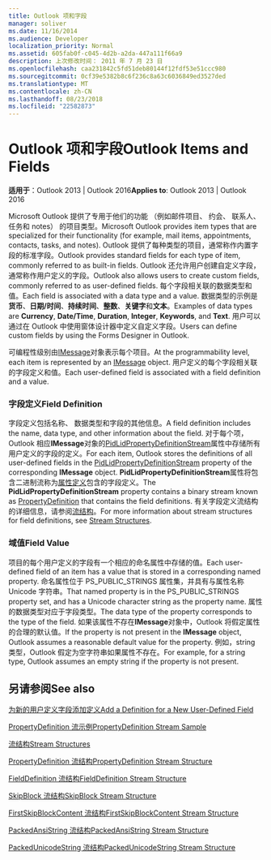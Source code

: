 ```yaml
---
title: Outlook 项和字段
manager: soliver
ms.date: 11/16/2014
ms.audience: Developer
localization_priority: Normal
ms.assetid: 605fab0f-c045-4d2b-a2da-447a111f66a9
description: 上次修改时间： 2011 年 7 月 23 日
ms.openlocfilehash: caa231842c5fd51deb80144f12fdf53e51ccc980
ms.sourcegitcommit: 0cf39e5382b8c6f236c8a63c6036849ed3527ded
ms.translationtype: MT
ms.contentlocale: zh-CN
ms.lasthandoff: 08/23/2018
ms.locfileid: "22582873"
---
```

# <a name="outlook-items-and-fields"></a><span data-ttu-id="daa5a-103">Outlook 项和字段</span><span class="sxs-lookup"><span data-stu-id="daa5a-103">Outlook Items and Fields</span></span>

  
  
<span data-ttu-id="daa5a-104">**适用于**：Outlook 2013 | Outlook 2016</span><span class="sxs-lookup"><span data-stu-id="daa5a-104">**Applies to**: Outlook 2013 | Outlook 2016</span></span> 
  
<span data-ttu-id="daa5a-105">Microsoft Outlook 提供了专用于他们的功能 （例如邮件项目、 约会、 联系人、 任务和 notes） 的项目类型。</span><span class="sxs-lookup"><span data-stu-id="daa5a-105">Microsoft Outlook provides item types that are specialized for their functionality (for example, mail items, appointments, contacts, tasks, and notes).</span></span> <span data-ttu-id="daa5a-106">Outlook 提供了每种类型的项目，通常称作内置字段的标准字段。</span><span class="sxs-lookup"><span data-stu-id="daa5a-106">Outlook provides standard fields for each type of item, commonly referred to as built-in fields.</span></span> <span data-ttu-id="daa5a-107">Outlook 还允许用户创建自定义字段，通常称作用户定义的字段。</span><span class="sxs-lookup"><span data-stu-id="daa5a-107">Outlook also allows users to create custom fields, commonly referred to as user-defined fields.</span></span> <span data-ttu-id="daa5a-108">每个字段相关联的数据类型和值。</span><span class="sxs-lookup"><span data-stu-id="daa5a-108">Each field is associated with a data type and a value.</span></span> <span data-ttu-id="daa5a-109">数据类型的示例是**货币**、**日期/时间**、**持续时间**、**整数**、**关键字**和**文本**。</span><span class="sxs-lookup"><span data-stu-id="daa5a-109">Examples of data types are **Currency**, **Date/Time**, **Duration**, **Integer**, **Keywords**, and **Text**.</span></span> <span data-ttu-id="daa5a-110">用户可以通过在 Outlook 中使用窗体设计器中定义自定义字段。</span><span class="sxs-lookup"><span data-stu-id="daa5a-110">Users can define custom fields by using the Forms Designer in Outlook.</span></span>
  
<span data-ttu-id="daa5a-111">可编程性级别由[IMessage](imessageimapiprop.md)对象表示每个项目。</span><span class="sxs-lookup"><span data-stu-id="daa5a-111">At the programmability level, each item is represented by an [IMessage](imessageimapiprop.md) object.</span></span> <span data-ttu-id="daa5a-112">用户定义的每个字段相关联的字段定义和值。</span><span class="sxs-lookup"><span data-stu-id="daa5a-112">Each user-defined field is associated with a field definition and a value.</span></span> 
  
### <a name="field-definition"></a><span data-ttu-id="daa5a-113">字段定义</span><span class="sxs-lookup"><span data-stu-id="daa5a-113">Field Definition</span></span>

<span data-ttu-id="daa5a-114">字段定义包括名称、 数据类型和字段的其他信息。</span><span class="sxs-lookup"><span data-stu-id="daa5a-114">A field definition includes the name, data type, and other information about the field.</span></span> <span data-ttu-id="daa5a-115">对于每个项，Outlook 相应**IMessage**对象的[PidLidPropertyDefinitionStream](pidlidpropertydefinitionstream-canonical-property.md)属性中存储所有用户定义的字段的定义。</span><span class="sxs-lookup"><span data-stu-id="daa5a-115">For each item, Outlook stores the definitions of all user-defined fields in the [PidLidPropertyDefinitionStream](pidlidpropertydefinitionstream-canonical-property.md) property of the corresponding **IMessage** object.</span></span> <span data-ttu-id="daa5a-116">**PidLidPropertyDefinitionStream**属性将包含二进制流称为[属性定义](propertydefinition-stream-structure.md)包含的字段定义。</span><span class="sxs-lookup"><span data-stu-id="daa5a-116">The **PidLidPropertyDefinitionStream** property contains a binary stream known as [PropertyDefinition](propertydefinition-stream-structure.md) that contains the field definitions.</span></span> <span data-ttu-id="daa5a-117">有关字段定义流结构的详细信息，请参阅[流结构](stream-structures.md)。</span><span class="sxs-lookup"><span data-stu-id="daa5a-117">For more information about stream structures for field definitions, see [Stream Structures](stream-structures.md).</span></span>
  
### <a name="field-value"></a><span data-ttu-id="daa5a-118">域值</span><span class="sxs-lookup"><span data-stu-id="daa5a-118">Field Value</span></span>

<span data-ttu-id="daa5a-119">项目的每个用户定义的字段有一个相应的命名属性中存储的值。</span><span class="sxs-lookup"><span data-stu-id="daa5a-119">Each user-defined field of an item has a value that is stored in a corresponding named property.</span></span> <span data-ttu-id="daa5a-120">命名属性位于 PS_PUBLIC_STRINGS 属性集，并具有与属性名称 Unicode 字符串。</span><span class="sxs-lookup"><span data-stu-id="daa5a-120">That named property is in the PS_PUBLIC_STRINGS property set, and has a Unicode character string as the property name.</span></span> <span data-ttu-id="daa5a-121">属性的数据类型对应于字段类型。</span><span class="sxs-lookup"><span data-stu-id="daa5a-121">The data type of the property corresponds to the type of the field.</span></span> <span data-ttu-id="daa5a-122">如果该属性不存在**IMessage**对象中，Outlook 将假定属性的合理的默认值。</span><span class="sxs-lookup"><span data-stu-id="daa5a-122">If the property is not present in the **IMessage** object, Outlook assumes a reasonable default value for the property.</span></span> <span data-ttu-id="daa5a-123">例如，string 类型，Outlook 假定为空字符串如果属性不存在。</span><span class="sxs-lookup"><span data-stu-id="daa5a-123">For example, for a string type, Outlook assumes an empty string if the property is not present.</span></span> 
  
## <a name="see-also"></a><span data-ttu-id="daa5a-124">另请参阅</span><span class="sxs-lookup"><span data-stu-id="daa5a-124">See also</span></span>



[<span data-ttu-id="daa5a-125">为新的用户定义字段添加定义</span><span class="sxs-lookup"><span data-stu-id="daa5a-125">Add a Definition for a New User-Defined Field</span></span>](how-to-add-a-definition-for-a-new-user-defined-field.md)
  
[<span data-ttu-id="daa5a-126">PropertyDefinition 流示例</span><span class="sxs-lookup"><span data-stu-id="daa5a-126">PropertyDefinition Stream Sample</span></span>](propertydefinition-stream-sample.md)
  
[<span data-ttu-id="daa5a-127">流结构</span><span class="sxs-lookup"><span data-stu-id="daa5a-127">Stream Structures</span></span>](stream-structures.md)
  
[<span data-ttu-id="daa5a-128">PropertyDefinition 流结构</span><span class="sxs-lookup"><span data-stu-id="daa5a-128">PropertyDefinition Stream Structure</span></span>](propertydefinition-stream-structure.md)
  
[<span data-ttu-id="daa5a-129">FieldDefinition 流结构</span><span class="sxs-lookup"><span data-stu-id="daa5a-129">FieldDefinition Stream Structure</span></span>](fielddefinition-stream-structure.md)
  
[<span data-ttu-id="daa5a-130">SkipBlock 流结构</span><span class="sxs-lookup"><span data-stu-id="daa5a-130">SkipBlock Stream Structure</span></span>](skipblock-stream-structure.md)
  
[<span data-ttu-id="daa5a-131">FirstSkipBlockContent 流结构</span><span class="sxs-lookup"><span data-stu-id="daa5a-131">FirstSkipBlockContent Stream Structure</span></span>](firstskipblockcontent-stream-structure.md)
  
[<span data-ttu-id="daa5a-132">PackedAnsiString 流结构</span><span class="sxs-lookup"><span data-stu-id="daa5a-132">PackedAnsiString Stream Structure</span></span>](packedansistring-stream-structure.md)
  
[<span data-ttu-id="daa5a-133">PackedUnicodeString 流结构</span><span class="sxs-lookup"><span data-stu-id="daa5a-133">PackedUnicodeString Stream Structure</span></span>](packedunicodestring-stream-structure.md)

